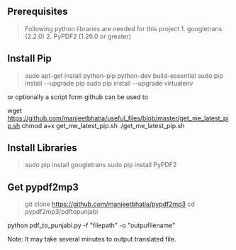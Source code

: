 ## Prerequisites

> Following python libraries are needed for this project
    1. googletrans (2.2.0)
    2. PyPDF2 (1.26.0 or greater)

##  Install Pip

> sudo apt-get install python-pip python-dev build-essential 
  sudo pip install --upgrade pip 
  sudo pip install --upgrade virtualenv
    
  or optionally a script form github can be used to

  wget https://github.com/manjeetbhatia/useful_files/blob/master/get_me_latest_pip.sh
  chmod a+x get_me_latest_pip.sh
  ./get_me_latest_pip.sh

## Install Libraries

> sudo pip install googletrans
  sudo pip install PyPDF2

## Get pypdf2mp3

> git clone https://github.com/manjeetbhatia/pypdf2mp3
  cd pypdf2mp3/pdftopunjabi
  
  python pdf_to_punjabi.py -f "filepath" -o "outpufilename"
 
Note: It may take several minutes to output translated file.
